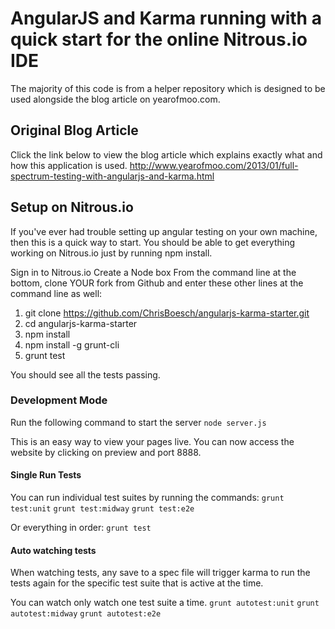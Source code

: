 # AngularJS and Karma running with a quick start for the online Nitrous.io IDE
The majority of this code is from a helper repository which is designed to be used alongside the blog article on yearofmoo.com.

## Original Blog Article
Click the link below to view the blog article which explains exactly what and how this application is used.
http://www.yearofmoo.com/2013/01/full-spectrum-testing-with-angularjs-and-karma.html

## Setup on Nitrous.io
If you've ever had trouble setting up angular testing on your own machine, then this is a quick way to start. 
You should be able to get everything working on Nitrous.io just by running npm install. 

Sign in to Nitrous.io
Create a Node box
From the command line at the bottom, clone YOUR fork from Github and enter these other lines at the command line as well: 
1. git clone https://github.com/ChrisBoesch/angularjs-karma-starter.git
2. cd angularjs-karma-starter
3. npm install
4. npm install -g grunt-cli 
5. grunt test

You should see all the tests passing. 

### Development Mode

Run the following command to start the server
`node server.js`

This is an easy way to view your pages live. 
You can now access the website by clicking on preview and port 8888.

#### Single Run Tests

You can run individual test suites by running the commands:
`grunt test:unit`
`grunt test:midway`
`grunt test:e2e`

Or everything in order:
`grunt test`

#### Auto watching tests
When watching tests, any save to a spec file will trigger karma to run the tests again
for the specific test suite that is active at the time.

You can watch only watch one test suite a time.
`grunt autotest:unit`
`grunt autotest:midway`
`grunt autotest:e2e`
